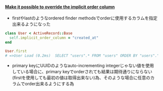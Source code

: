 #### [Make it possible to override the implicit order column](https://github.com/rails/rails/pull/34480)

* firstやlastのようなordered finder methodsでorderに使用するカラムを指定出来るようになった

```ruby
class User < ActiveRecord::Base
  self.implicit_order_column = "created_at"
end
```

```ruby
User.first
# =>User Load (0.2ms)  SELECT "users".* FROM "users" ORDER BY "users"."created_at" ASC LIMIT ?  [["LIMIT", 1]]
```

* primary keyにUUIDのようなauto-incrementing integerじゃない値を使用している場合に、primary keyでorderされても結果は期待通りにならない(firstを使用しても最初の値は取得出来ない)為、そのような場合に任意のカラムでorder出来るようにする為

